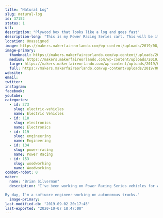 ```yaml
---
title: "Natural Log"
slug: natural-log
id: 37152
status: 1
url: 
description: "Plywood box that looks like a log and goes fast"
description-long: "This is my Power Racing Series cart. This will be its third race. It's a plywood box (no metal structure)."
location: Unassigned
image: https://makers.makerfaireorlando.com/wp-content/uploads/2019/08/natural-log-small-768x1024.jpg
image-primary:
  thumbnail: https://makers.makerfaireorlando.com/wp-content/uploads/2019/08/natural-log-small-150x150.jpg
  medium: https://makers.makerfaireorlando.com/wp-content/uploads/2019/08/natural-log-small-225x300.jpg
  large: https://makers.makerfaireorlando.com/wp-content/uploads/2019/08/natural-log-small-768x1024.jpg
  full: https://makers.makerfaireorlando.com/wp-content/uploads/2019/08/natural-log-small.jpg
website: 
email: 
twitter: 
instagram: 
facebook: 
youtube: 
categories:
  - id: 273
    slug: electric-vehicles
    name: Electric Vehicles
  - id: 118
    slug: electronics
    name: Electronics
  - id: 119
    slug: engineering
    name: Engineering
  - id: 134
    slug: power-racing
    name: Power Racing
  - id: 153
    slug: woodworking
    name: Woodworking
combat-robot: 0
maker:
  name: "Brian Silverman"
  description: "I've been working on Power Racing Series vehicles for a few years now. This is the first one I led the mechanical side of. I've made custom motor controllers for some of them, and am currently working on the next generation of those.

By day, I'm a software engineer working on autonomous trucks."
  image-primary: 
last-modified-db: "2019-09-02 20:17:45"
last-exported: "2020-10-07 18:47:00"
---
```

